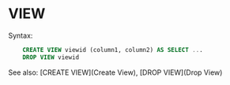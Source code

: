 # VIEW

Syntax:
```sql
    CREATE VIEW viewid (column1, column2) AS SELECT ...
    DROP VIEW viewid
```

See also: [CREATE VIEW](Create View), [DROP VIEW](Drop View)